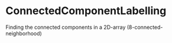 # ConnectedComponentLabelling
Finding the connected components in a 2D-array (8-connected-neighborhood)
